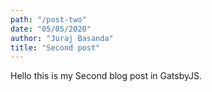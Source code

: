 ```yaml
---
path: "/post-two"
date: "05/05/2020"
author: "Juraj Basanda"
title: "Second post"
---
```


Hello this is my Second blog post in GatsbyJS.